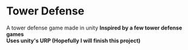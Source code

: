 # Tower Defense
A tower defense game made in unity
<b>Inspired by a few tower defense games
<br>Uses unity's URP
(Hopefully I will finish this project)
</b>
